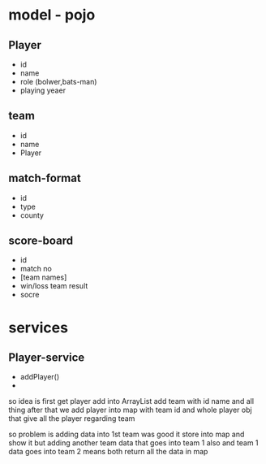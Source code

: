 # model - pojo

## Player
- id
- name
- role (bolwer,bats-man)
- playing yeaer


## team
- id
- name
- Player<player>

## match-format
- id
- type
- county

## score-board
- id
- match no
- [team names]
- win/loss team result
- socre


# services

## Player-service
- addPlayer()
-


so idea is first get player add into ArrayList
add team with id name and all thing
after that we add player into map with team id and whole player obj that give all the player regarding team

so problem is adding data into 1st team was good it store into map and show it but adding another team data that goes into team 1 also and team 1 data goes into team 2 means both return all the data in map
